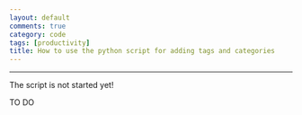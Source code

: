 ```yaml
---
layout: default
comments: true
category: code
tags: [productivity]
title: How to use the python script for adding tags and categories
---
```

---

The script is not started yet!

TO DO